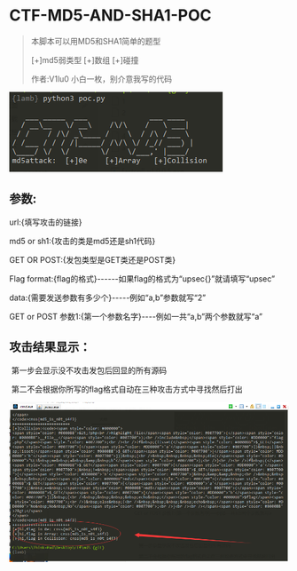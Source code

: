 # CTF-MD5-AND-SHA1-POC

> 本脚本可以用MD5和SHA1简单的题型
>
> [+]md5弱类型		[+]数组		[+]碰撞
>
> 作者:V1lu0    小白一枚，别介意我写的代码

![image](<https://raw.githubusercontent.com/V1lu0/CTF-MD5-AND-SHA1-POC/master/img/1.png>)

## 参数:

url:{填写攻击的链接}

md5 or sh1:{攻击的类是md5还是sh1代码}

GET OR POST:{发包类型是GET类还是POST类}

Flag format:{flag的格式}------如果flag的格式为“upsec{}”就请填写“upsec”

data:{需要发送参数有多少个}-----例如“a,b”参数就写“2”

GET or POST 参数1:{第一个参数名字}----例如一共“a,b”两个参数就写“a”



## 攻击结果显示：

​	第一步会显示没不攻击发包后回显的所有源码

​	第二不会根据你所写的flag格式自动在三种攻击方式中寻找然后打出

![2](<https://raw.githubusercontent.com/V1lu0/CTF-MD5-AND-SHA1-POC/master/img/2.png>)







